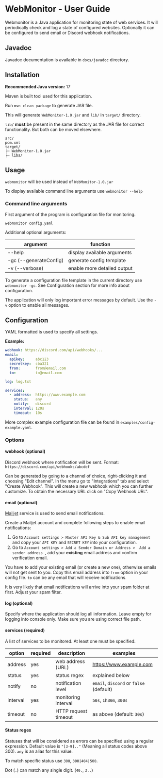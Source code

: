 # WebMonitor - User Guide

Webmonitor is a Java application for monitoring state of web services.
It will periodically check and log a state of configured websites.
Optionally it can be configured to send email or Discord webhook notifications.

## Javadoc
Javadoc documentation is available in ``docs/javadoc`` directory.

## Installation

**Recommended Java version:** 17

Maven is built tool used for this application.

Run `mvn clean package` to generate JAR file. 

This will generate `WebMonitor-1.0.jar` and `lib/` in `target/` directory.

`lib/` **must** be present in the same directory as the JAR file for correct functionality.
But both can be moved elsewhere.

```
src/
pom.xml
target/
├─ WebMonitor-1.0.jar
├─ libs/
```

## Usage
`webmonitor` will be used instead of `WebMonitor-1.0.jar`

To display available command line arguments use `webmonitor --help`

### Command line arguments
First argument of the program is configuration file for monitoring. 

`webmonitor config.yaml`

Additional optional arguments:

| argument               | function                    |
|------------------------|-----------------------------|
| --help                 | display available arguments |
| -gc (--generateConfig) | generate config template    |
| -v (--verbose)         | enable more detailed output |


To generate a configuration file template in the current directory use `webmonitor -gc`.
See Configuration section for more info about configuration.

The application will only log important error messages by default. 
Use the `-v` option to enable all messages. 

## Configuration
YAML formatted is used to specify all settings.

**Example:**
```yaml
webhook: https://discord.com/api/webhooks/...
email:
  apikey:     abc123
  secretkey:  cba321
  from:       from@email.com
  to:         to@email.com

log: log.txt

services:
  - address:  https://www.example.com
    status:   any
    notify:   discord
    interval: 120s
    timeout:  10s
```
More complex example configuration file can be found in `examples/config-example.yaml`.

### Options
#### webhook (optional)
Discord webhook where notification will be sent. 
Format: `https://discord.com/api/webhooks/abcdef`

Can be generated by going to a channel of choice, right-clicking it and choosing "Edit channel".
In the menu go to "Integrations" tab and select "Create Webhook".
This will create a new webhook which you can further customize. 
To obtain the necessary URL click on "Copy Webhook URL".

#### email (optional)
[Mailjet](https://www.mailjet.com/) service is used to send email notifications.

Create a Mailjet account and complete following steps to enable email notifications:
1. Go to `Account settings > Master API Key & Sub API key management` and copy your `API KEY` and `SECRET KEY` into your configuration.
2. Go to `Account settings > Add a Sender Domain or Address >  Add a sender address
   `, add your **existing** email address and confirm verification email.

You have to add your existing email (or create a new one), otherwise emails will not get sent to you.
Copy this email address into `from` option in your config file. 
`to` can be any email that will receive notifications.

It is very likely that email notifications will arrive into your spam folder at first. Adjust your spam filter.

#### log (optional)
Specify where the application should log all information. Leave empty for logging into console only.
Make sure you are using correct file path.

#### services (required)
A list of services to be monitored. At least one must be specified.

| option   | required | description          | examples                                |
|----------|----------|----------------------|-----------------------------------------|
| address  | yes      | web address (URL)    | https://www.example.com                 |
| status   | yes      | status regex         | explained below                         |
| notify   | no       | notification level   | `email`, `discord` or `false` (default) |
| interval | yes      | monitoring interval  | `50s`, `1h30m`, `300s`                  |
| timeout  | no       | HTTP request timeout | as above (default: `30s`)               |

#### Status regex
Statuses that will be considered as errors can be specified using a regular expression.
Default value is `"[3-9].."` (Meaning all status codes above 300). `any` is an alias for this value.  

To match specific status use `300`, `300|404|500`.

Dot (`.`) can match any single digit. (`40.`, `3..`)
